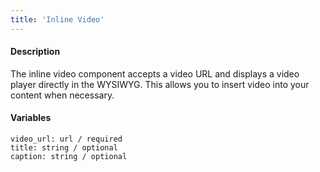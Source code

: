 ```yaml
---
title: 'Inline Video'
---
```

#### Description
The inline video component accepts a video URL and displays a video player directly in the WYSIWYG. This allows you to insert video into your content when necessary.

#### Variables
~~~
video_url: url / required
title: string / optional
caption: string / optional
~~~

